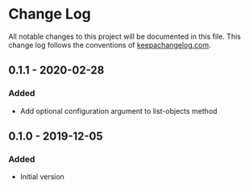# Change Log
All notable changes to this project will be documented in this
file. This change log follows the conventions of
[keepachangelog.com](http://keepachangelog.com/).

## 0.1.1 - 2020-02-28
### Added
- Add optional configuration argument to list-objects method

## 0.1.0 - 2019-12-05
### Added
- Initial version
